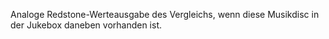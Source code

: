 Analoge Redstone-Werteausgabe des Vergleichs, wenn diese Musikdisc in der Jukebox daneben vorhanden ist.
